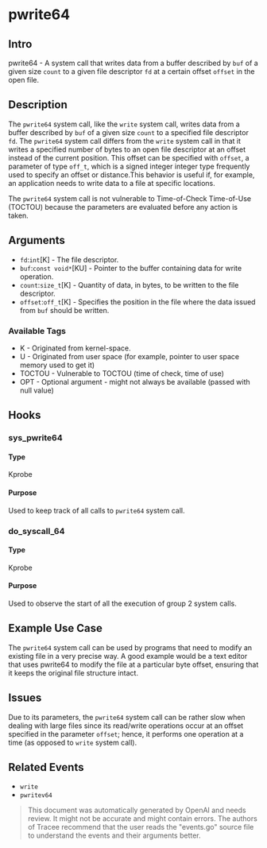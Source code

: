 
# pwrite64

## Intro
pwrite64 - A system call that writes data from a buffer described by `buf` of a given size `count` to a given file descriptor `fd` at a certain offset `offset` in the open file.

## Description
The `pwrite64` system call, like the `write` system call, writes data from a buffer described by `buf` of a given size `count` to a specified file descriptor `fd`. The `pwrite64` system call differs from the `write` system call in that it writes a specified number of bytes to an open file descriptor at an offset instead of the current position. This offset can be specified with `offset`, a parameter of type `off_t`, which is a signed integer integer type frequently used to specify an offset or distance.This behavior is useful if, for example, an application needs to write data to a file at specific locations.

The `pwrite64` system call is not vulnerable to Time-of-Check Time-of-Use (TOCTOU) because the parameters are evaluated before any action is taken.

## Arguments
* `fd`:`int`[K] - The file descriptor.
* `buf`:`const void*`[KU] - Pointer to the buffer containing data for write operation. 
* `count`:`size_t`[K] - Quantity of data, in bytes, to be written to the file descriptor.
* `offset`:`off_t`[K] - Specifies the position in the file where the data issued from `buf` should be written. 

### Available Tags
* K - Originated from kernel-space.
* U - Originated from user space (for example, pointer to user space memory used to get it)
* TOCTOU - Vulnerable to TOCTOU (time of check, time of use)
* OPT - Optional argument - might not always be available (passed with null value)

## Hooks
### sys\_pwrite64
#### Type
Kprobe
#### Purpose
Used to keep track of all calls to `pwrite64` system call.

### do\_syscall_64
#### Type
Kprobe 
#### Purpose
Used to observe the start of all the execution of group 2 system calls.

## Example Use Case
The `pwrite64` system call can be used by programs that need to modify an existing file in a very precise way. A good example would be a text editor that uses pwrite64 to modify the file at a particular byte offset, ensuring that it keeps the original file structure intact.

## Issues
Due to its parameters, the `pwrite64` system call can be rather slow when dealing with large files since its read/write operations occur at an offset specified in the parameter `offset`; hence, it performs one operation at a time (as opposed to `write` system call).

## Related Events
* `write`
* `pwritev64`

> This document was automatically generated by OpenAI and needs review. It might
> not be accurate and might contain errors. The authors of Tracee recommend that
> the user reads the "events.go" source file to understand the events and their
> arguments better.
